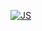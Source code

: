 [![JS](https://img.shields.io/badge/Swift-F7DF1E?style=flat-square&logo=Swift&logoColor=black)](github.com/Joowon0220/TODO-List)


<!--
**YangGwiHyeon/YangGwiHyeon** is a ✨ _special_ ✨ repository because its `README.md` (this file) appears on your GitHub profile.

Here are some ideas to get you started:

- 🔭 I’m currently working on ...
- 🌱 I’m currently learning ...
- 👯 I’m looking to collaborate on ...
- 🤔 I’m looking for help with ...
- 💬 Ask me about ...
- 📫 How to reach me: ...
- 😄 Pronouns: ...
- ⚡ Fun fact: ...
-->
